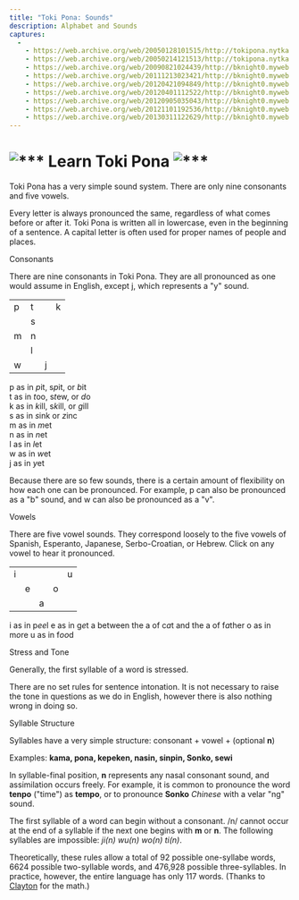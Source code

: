 ```yaml
---
title: "Toki Pona: Sounds"
description: Alphabet and Sounds
captures:
  -
    - https://web.archive.org/web/20050128101515/http://tokipona.nytka.org:80/about/lesson/sounds.html
    - https://web.archive.org/web/20050214121513/http://tokipona.nytka.org:80/about/lesson/sounds.html
    - https://web.archive.org/web/20090821024439/http://bknight0.myweb.uga.edu:80/toki/about/lesson/sounds.html
    - https://web.archive.org/web/20111213023421/http://bknight0.myweb.uga.edu:80/toki/about/lesson/sounds.html
    - https://web.archive.org/web/20120421094849/http://bknight0.myweb.uga.edu:80/toki/about/lesson/sounds.html
    - https://web.archive.org/web/20120401112522/http://bknight0.myweb.uga.edu:80/toki/about/lesson/sounds.html
    - https://web.archive.org/web/20120905035043/http://bknight0.myweb.uga.edu:80/toki/about/lesson/sounds.html
    - https://web.archive.org/web/20121101192536/http://bknight0.myweb.uga.edu:80/toki/about/lesson/sounds.html
    - https://web.archive.org/web/20130311122629/http://bknight0.myweb.uga.edu:80/toki/about/lesson/sounds.html
---
```



# ![***](/images/Sonja/swirl.gif)  Learn Toki Pona ![***](/images/Sonja/swirl.gif)

Toki Pona has a very simple sound system. There are only nine consonants and five vowels.

Every letter is always pronounced the same, regardless of what comes before or after it. Toki Pona is written all in lowercase, even in the beginning of a sentence. A capital letter is often used for proper names of people and places.

 

Consonants

There are nine consonants in Toki Pona. They are all pronounced as one would assume in English, except j, which represents a "y" sound.

| | | | |
|-|-|-|-|
|p|t| |k|
| |s| | |
|m|n| | |
| |l| | |
|w| |j| |

p  as in *p*it, s*p*it, or *b*it  
t  as in *t*oo, s*t*ew, or *d*o  
k  as in *k*ill, s*k*ill, or *g*ill  
s  as in *s*ink or *z*inc  
m  as in *m*et  
n  as in *n*et  
l  as in *l*et  
w  as in *w*et  
j  as in *y*et  

Because there are so few sounds, there is a certain amount of flexibility on how each one can be pronounced. For example, p can also be pronounced as a "b" sound, and w can also be pronounced as a "v".

 

Vowels

There are five vowel sounds. They correspond loosely to the five vowels of Spanish, Esperanto, Japanese, Serbo-Croatian, or Hebrew. Click on any vowel to hear it pronounced.

| | | | | |
|-|-|-|-|-|
|i| | | |u|
| |e| |o| |
| | |a| | |

i  as in p*ee*l
e  as in g*e*t
a  between the a of c*a*t and the a of f*a*ther
o  as in m*o*re
u  as in f*oo*d

 

Stress and Tone

Generally, the first syllable of a word is stressed.

There are no set rules for sentence intonation. It is not necessary to raise the tone in questions as we do in English, however there is also nothing wrong in doing so.

 

Syllable Structure

Syllables have a very simple structure: consonant + vowel + (optional **n**)

Examples: **kama, pona, kepeken, nasin, sinpin, Sonko, sewi**

In syllable-final position, **n** represents any nasal consonant sound, and assimilation occurs freely. For example, it is common to pronounce the word **tenpo** ("time") as **tempo**, or to pronounce **Sonko** _Chinese_ with a velar "ng" sound.

The first syllable of a word can begin without a consonant. /n/ cannot occur at the end of a syllable if the next one begins with **m** or **n**. The following syllables are impossible: _ji(n) wu(n) wo(n) ti(n)_.

Theoretically, these rules allow a total of 92 possible one-syllabe words, 6624 possible two-syllable words, and 476,928 possible three-syllables. In practice, however, the entire language has only 117 words. (Thanks to [Clayton](https://web.archive.org/web/20030710081930/http://www.argilo.net:80/index.html?lng=en) for the math.)

